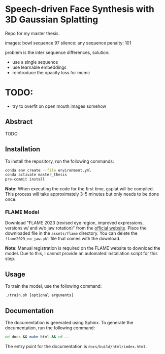 # Speech-driven Face Synthesis with 3D Gaussian Splatting
Repo for my master thesis.


images: bowl sequence 97
silence: any sequence
penalty: 101


problem is the inter sequence differences, solution:
-  use a single sequence
-  use learnable embeddings
-  reintroduce the opacity loss for mcmc


# TODO:
- try to overfit on open mouth images somehow

## Abstract
TODO

## Installation

To install the repository, run the following commands:

```bash
conda env create --file environment.yml
conda activate master_thesis
pre-commit install
```

**Note:** When executing the code for the first time, gsplat will be compiled. This process will take approximately 3-5 minutes but only needs to be done once.

### FLAME Model
Download "FLAME 2023 (revised eye region, improved expressions, versions w/ and w/o jaw rotation)" from the [official website](https://flame.is.tue.mpg.de/download.php).
Place the downloaded file in the `assets/flame` directory.
You can delete the `flame2023_no_jaw.pkl` file that comes with the download.

**Note**: Manual registration is required on the FLAME website to download the model. Due to this, I cannot provide an automated installation script for this step.

## Usage
To train the model, use the following command:

```bash
./train.sh [optional arguments]
```

## Documentation
The documentation is generated using Sphinx. To generate the documentation, run the following command:

```bash
cd docs && make html && cd ..
```

The entry point for the documentation is `docs/build/html/index.html`.
